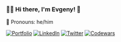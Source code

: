 ### 👨‍💻 Hi there, I'm Evgeny! 👋

:rainbow: Pronouns: he/him

[![Portfolio](https://img.shields.io/badge/Portfolio-pletnev.netlify.app-success?style=plastic)](https://pletnev.netlify.app/)
[![LinkedIn](https://img.shields.io/badge/LinkedIn-0077B5?style=plastic&logo=linkedin&logoColor=white)](https://www.linkedin.com/in/epletnev/)
[![Twitter](https://img.shields.io/badge/Twitter-1DA1F2?style=plastic&logo=twitter&logoColor=white)](https://twitter.com/eapletnev)
[![Codewars](https://www.codewars.com/users/EvgenyP/badges/micro)](https://www.codewars.com/users/EvgenyP)

